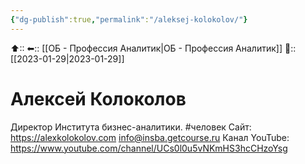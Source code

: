 ```yaml
---
{"dg-publish":true,"permalink":"/aleksej-kolokolov/"}
---
```



⬆::
⬅:: [[ОБ - Профессия Аналитик\|ОБ - Профессия Аналитик]]
📅:: [[2023-01-29\|2023-01-29]] 

# Алексей Колоколов
Директор Института бизнес-аналитики.
#человек 
Сайт: https://alexkolokolov.com
info@insba.getcourse.ru
Канал YouTube: https://www.youtube.com/channel/UCs0l0u5vNKmHS3hcCHzoYsg




